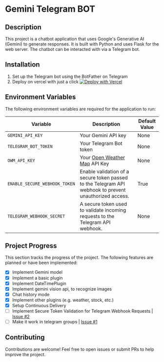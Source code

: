 # Gemini Telegram BOT

## Description
This project is a chatbot application that uses Google's Generative AI (Gemini) to generate responses. It is built with Python and uses Flask for the web server. The chatbot can be interacted with via a Telegram bot.


## Installation
1. Set up the Telegram bot using the BotFather on Telegram
2. Deploy on vercel with just a click [![Deploy with Vercel](https://vercel.com/button)](https://vercel.com/new/clone?repository-url=https://github.com/benincasantonio/gemini-ai-telegram-bot)

## Environment Variables
The following environment variables are required for the application to run:

   | Variable             | Description                               | Default Value |
   |----------------------|-------------------------------------------|---------------|
   | `GEMINI_API_KEY`     | Your Gemini API key                       | None          |
   | `TELEGRAM_BOT_TOKEN` | Your Telegram Bot token                   | None          |
   | `OWM_API_KEY`        | Your [Open Weather Map](https://openweathermap.org/api) API Key             | None          |
   | `ENABLE_SECURE_WEBHOOK_TOKEN` | Enable validation of a secure token passed to the Telegram API webhook to prevent unauthorized access. | True |
   | `TELEGRAM_WEBHOOK_SECRET` | A secure token used to validate incoming requests to the Telegram API webhook. | None
   
## Project Progress
This section tracks the progress of the project. The following features are planned or have been implemented:

- [x] Implement Gemini model
- [x] Implement a basic plugin
- [x] Implement DateTimePlugin
- [x] Implement gemini vision api, to recognize images
- [x] Chat history mode
- [x] Implement other plugins (e.g. weather, stock, etc.)
- [x] Setup Continuous Delivery
- [ ] Implement Secure Token Validation for Telegram Webhook Requests | [Issue #2](https://github.com/benincasantonio/gemini-ai-telegram-bot/issues/2)
- [ ] Make it work in telegram groups | [Issue #1](https://github.com/benincasantonio/gemini-ai-telegram-bot/issues/1)

## Contributing

Contributions are welcome! Feel free to open issues or submit PRs to help improve the project.